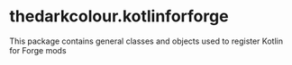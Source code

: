 # thedarkcolour.kotlinforforge
This package contains general classes and objects used to register Kotlin for Forge mods